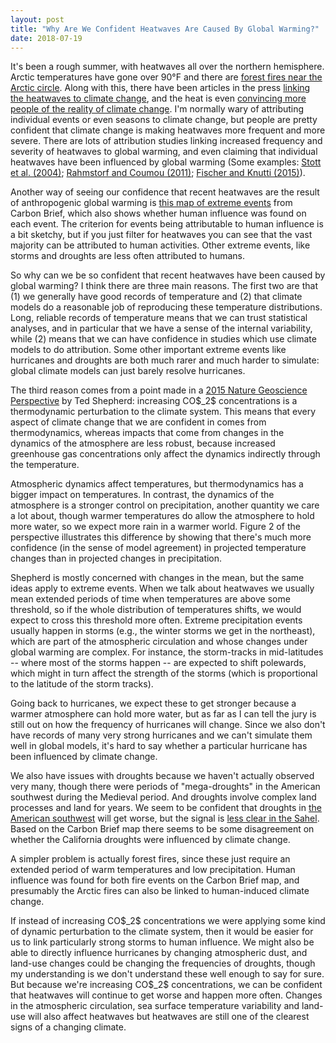 ```yaml
---
layout: post
title: "Why Are We Confident Heatwaves Are Caused By Global Warming?"
date: 2018-07-19
---
```


<p>It's been a rough summer, with heatwaves all over the northern hemisphere. Arctic temperatures have gone over 90&#176;F and there are <a href="https://www.theguardian.com/world/2018/jul/18/sweden-calls-for-help-as-arctic-circle-hit-by-wildfires">forest fires near the Arctic circle</a>. Along with this, there have been articles in the press <a href="http://www.latimes.com/opinion/op-ed/la-oe-stokes-heat-wave-media-climate-change-20180715-story.html">linking the heatwaves to climate change</a>, and the heat is even <a href="https://www.theguardian.com/environment/2018/jul/11/heatwave-climate-change-americans-survey">convincing more people of the reality of climate change</a>. I'm normally wary of attributing individual events or even seasons to climate change, but people are pretty confident that climate change is making heatwaves more frequent and more severe. There are lots of attribution studies linking increased frequency and severity of heatwaves to global warming, and even claiming that individual heatwaves have been influenced by global warming (Some examples: <a href="https://www.nature.com/articles/nature03089">Stott et al. (2004)</a>; <a href="http://www.pnas.org/content/108/44/17905">Rahmstorf and Coumou (2011)</a>; <a href="https://www.nature.com/articles/nclimate2617">Fischer and Knutti (2015)</a>).</p> 

<p>Another way of seeing our confidence that recent heatwaves are the result of anthropogenic global warming is <a href="https://www.carbonbrief.org/mapped-how-climate-change-affects-extreme-weather-around-the-world">this map of extreme events</a> from Carbon Brief, which also shows whether human influence was found on each event. The criterion for events being attributable to human influence is a bit sketchy, but if you just filter for heatwaves you can see that the vast majority can be attributed to human activities. Other extreme events, like storms and droughts are less often attributed to humans.</p>

<p>So why can we be so confident that recent heatwaves have been caused by global warming? I think there are three main reasons. The first two are that (1) we generally have good records of temperature and (2) that climate models do a reasonable job of reproducing these temperature distributions. Long, reliable records of temperature means that we can trust statistical analyses, and in particular that we have a sense of the internal variability, while (2) means that we can have confidence in studies which use climate models to do attribution. Some other important extreme events like hurricanes and droughts are both much rarer and much harder to simulate: global climate models can just barely resolve hurricanes.</p>

<p>The third reason comes from a point made in a <a href="https://www.nature.com/articles/ngeo2253.pdf">2015 Nature Geoscience Perspective</a> by Ted Shepherd: increasing CO$_2$ concentrations is a thermodynamic perturbation to the climate system. This means that every aspect of climate change that we are confident in comes from thermodynamics, whereas impacts that come from changes in the dynamics of the atmosphere are less robust, because increased greenhouse gas concentrations only affect the dynamics indirectly through the temperature.</p>

<p>Atmospheric dynamics affect temperatures, but thermodynamics has a bigger impact on temperatures. In contrast, the dynamics of the atmosphere is a stronger control on precipitation, another quantity we care a lot about, though warmer temperatures do allow the atmosphere to hold more water, so we expect more rain in a warmer world. Figure 2 of the perspective illustrates this difference by showing that there's much more confidence (in the sense of model agreement) in projected temperature changes than in projected changes in precipitation.</p>

<p>Shepherd is mostly concerned with changes in the mean, but the same ideas apply to extreme events. When we talk about heatwaves we usually mean extended periods of time when temperatures are above some threshold, so if the whole distribution of temperatures shifts, we would expect to cross this threshold more often. Extreme precipitation events usually happen in storms (e.g., the winter storms we get in the northeast), which are part of the atmospheric circulation and whose changes under global warming are complex. For instance, the storm-tracks in mid-latitudes -- where most of the storms happen -- are expected to shift polewards, which might in turn affect the strength of the storms (which is proportional to the latitude of the storm tracks). </p>

<p>Going back to hurricanes, we expect these to get stronger because a warmer atmosphere can hold more water, but as far as I can tell the jury is still out on how the frequency of hurricanes will change. Since we also don't have records of many very strong hurricanes and we can't simulate them well in global models, it's hard to say whether a particular hurricane has been influenced by climate change.</p>

<p>We also have issues with droughts because we haven't actually observed very many, though there were periods of "mega-droughts" in the American southwest during the Medieval period. And droughts involve complex land processes and land for years. We seem to be confident that droughts in <a href="http://advances.sciencemag.org/content/advances/1/1/e1400082.full.pdf">the American southwest</a> will get worse, but the signal is <a href="https://agupubs.onlinelibrary.wiley.com/doi/abs/10.1002/jgrd.50206">less clear in the Sahel</a>. Based on the Carbon Brief map there seems to be some disagreement on whether the California droughts were influenced by climate change.</p>

<p>A simpler problem is actually forest fires, since these just require an extended period of warm temperatures and low precipitation. Human influence was found for both fire events on the Carbon Brief map, and presumably the Arctic fires can also be linked to human-induced climate change.</p>

<p>If instead of increasing CO$_2$ concentrations we were applying some kind of dynamic perturbation to the climate system, then it would be easier for us to link particularly strong storms to human influence. We might also be able to directly influence hurricanes by changing atmospheric dust, and land-use changes could be changing the frequencies of droughts, though my understanding is we don't understand these well enough to say for sure. But because we're increasing CO$_2$ concentrations, we can be confident that heatwaves will continue to get worse and happen more often. Changes in the atmospheric circulation, sea surface temperature variability and land-use will also affect heatwaves but heatwaves are still one of the clearest signs of a changing climate.</p>


